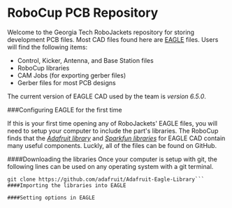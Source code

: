 RoboCup PCB Repository
===========

Welcome to the Georgia Tech RoboJackets repository for storing development PCB files. Most CAD files found here are [EAGLE](http://www.cadsoftusa.com/) files. Users will find the following items:
- Control, Kicker, Antenna, and Base Station files
- RoboCup libraries
- CAM Jobs (for exporting gerber files)
- Gerber files for most PCB designs

The current version of EAGLE CAD used by the team is *version 6.5.0*.

###Configuring EAGLE for the first time

If this is your first time opening any of RoboJackets' EAGLE files, you will need to setup your computer to include the part's libraries. The RoboCup finds that the
*[Adafruit library](https://github.com/adafruit/Adafruit-Eagle-Library)* 
and 
*[Sparkfun libraries](https://github.com/sparkfun/SparkFun-Eagle-Libraries)* for EAGLE CAD 
contain many useful components. Luckly, all of the files can be found on GitHub.

####Downloading the libraries
Once your computer is setup with git, the following lines can be used on any operating system with a git terminal.

```git clone https://github.com/sparkfun/SparkFun-Eagle-Libraries
git clone https://github.com/adafruit/Adafruit-Eagle-Library```
####Importing the libraries into EAGLE

####Setting options in EAGLE
